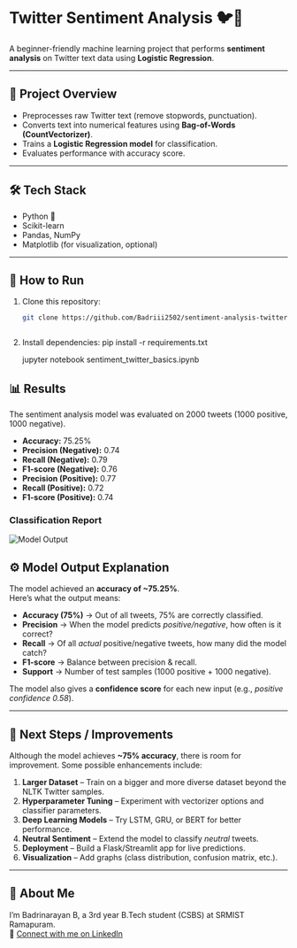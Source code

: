 # Twitter Sentiment Analysis 🐦💬

A beginner-friendly machine learning project that performs **sentiment analysis** on Twitter text data using **Logistic Regression**.

---

## 📌 Project Overview
- Preprocesses raw Twitter text (remove stopwords, punctuation).
- Converts text into numerical features using **Bag-of-Words (CountVectorizer)**.
- Trains a **Logistic Regression model** for classification.
- Evaluates performance with accuracy score.

---

## 🛠️ Tech Stack
- Python 🐍  
- Scikit-learn  
- Pandas, NumPy  
- Matplotlib (for visualization, optional)

---

## 🚀 How to Run
1. Clone this repository:
   ```bash
   git clone https://github.com/Badriii2502/sentiment-analysis-twitter.git



2. Install dependencies:
   pip install -r requirements.txt

   jupyter notebook sentiment_twitter_basics.ipynb


## 📊 Results

The sentiment analysis model was evaluated on 2000 tweets (1000 positive, 1000 negative).

- **Accuracy:** 75.25%  
- **Precision (Negative):** 0.74  
- **Recall (Negative):** 0.79  
- **F1-score (Negative):** 0.76  
- **Precision (Positive):** 0.77  
- **Recall (Positive):** 0.72  
- **F1-score (Positive):** 0.74  

### Classification Report
![Model Output](output.png)


## ⚙️ Model Output Explanation

The model achieved an **accuracy of ~75.25%**.  
Here’s what the output means:

- **Accuracy (75%)** → Out of all tweets, 75% are correctly classified.  
- **Precision** → When the model predicts *positive/negative*, how often is it correct?  
- **Recall** → Of all *actual* positive/negative tweets, how many did the model catch?  
- **F1-score** → Balance between precision & recall.  
- **Support** → Number of test samples (1000 positive + 1000 negative).  

The model also gives a **confidence score** for each new input (e.g., *positive confidence 0.58*).

---

## 🔮 Next Steps / Improvements

Although the model achieves **~75% accuracy**, there is room for improvement. Some possible enhancements include:  

1. **Larger Dataset** – Train on a bigger and more diverse dataset beyond the NLTK Twitter samples.  
2. **Hyperparameter Tuning** – Experiment with vectorizer options and classifier parameters.  
3. **Deep Learning Models** – Try LSTM, GRU, or BERT for better performance.  
4. **Neutral Sentiment** – Extend the model to classify *neutral* tweets.  
5. **Deployment** – Build a Flask/Streamlit app for live predictions.  
6. **Visualization** – Add graphs (class distribution, confusion matrix, etc.).  

---



## 🙋 About Me
I’m Badrinarayan B, a 3rd year B.Tech student (CSBS) at SRMIST Ramapuram.  
🔗 [Connect with me on LinkedIn](https://www.linkedin.com/in/badrinarayan-b-4a87a6293/)



